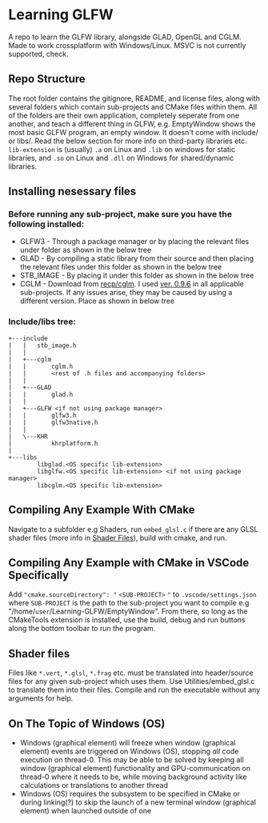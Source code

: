 # Learning GLFW
A repo to learn the GLFW library, alongside GLAD, OpenGL and CGLM. Made to work crossplatform with Windows/Linux. MSVC is not currently supported, check.

## Repo Structure
The root folder contains the gitignore, README, and license files, along with several folders which contain sub-projects and CMake files within them. All of the folders are their own application, completely seperate from one another, and teach a different thing in GLFW, e.g. EmptyWindow shows the most basic GLFW program, an empty window. It doesn't come with include/ or libs/. Read the below section for more info on third-party libraries etc. `lib-extension` is (usually) `.a` on Linux and `.lib` on windows for static libraries, and `.so` on Linux and `.dll` on Windows for shared/dynamic libraries.

## Installing nesessary files
### Before running any sub-project, make sure you have the following installed:
* GLFW3 - Through a package manager or by placing the relevant files under folder as shown in the below tree
* GLAD - By compiling a static library from their source and then placing the relevant files under this folder as shown in the below tree
* STB_IMAGE - By placing it under this folder as shown in the below tree
* CGLM - Download from [recp/cglm](https://github.com/recp/cglm). I used [ver. 0.9.6](https://github.com/recp/cglm/tree/v0.9.6) in all applicable sub-projects. If any issues arise, they may be caused by using a different version. Place as shown in below tree

### Include/libs tree:
```
+---include
|   |   stb_image.h
|   |
|   +---cglm
|   |       cglm.h
|   |       <rest of .h files and accompanying folders>
|   |
|   +---GLAD
|   |       glad.h
|   |
|   +---GLFW <if not using package manager>
|   |       glfw3.h
|   |       glfw3native.h
|   |
|   \---KHR
|           khrplatform.h
|
+---libs
        libglad.<OS specific lib-extension>
        libglfw.<OS specific lib-extension> <if not using package manager>
        libcglm.<OS specific lib-extension>
```

## Compiling Any Example With CMake
Navigate to a subfolder e.g Shaders, run `embed_glsl.c` if there are any GLSL shader files (more info in [Shader Files](#shader-files)), build with cmake, and run.

## Compiling Any Example with CMake in VSCode Specifically
Add `"cmake.sourceDirectory": "` `<SUB-PROJECT>` `"` to `.vscode/settings.json` where `SUB-PROJECT` is the path to the sub-project you want to compile e.g "/home/`user`/Learning-GLFW/EmptyWindow". From there, so long as the CMakeTools extension is installed, use the build, debug and run buttons along the bottom toolbar to run the program.

## Shader files
Files like `*.vert`, `*.glsl`, `*.frag` etc. must be translated into header/source files for any given sub-project which uses them. Use Utilities/embed_glsl.c to translate them into their files. Compile and run the executable without any arguments for help.

## On The Topic of Windows (OS)
* Windows (graphical element) will freeze when window (graphical element) events are triggered on Windows (OS), stopping *all* code execution on thread-0. This may be able to be solved by keeping all window (graphical element) functionality and GPU-communication on thread-0 where it needs to be, while moving background activity like calculations or translations to another thread
* Windows (OS) requires the subsystem to be specified in CMake or during linking(?) to skip the launch of a new terminal window (graphical element) when launched outside of one
